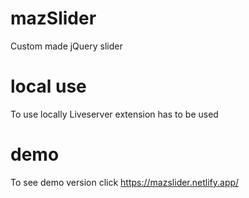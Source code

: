 # mazSlider

Custom made jQuery slider

# local use

To use locally Liveserver extension has to be used

# demo

To see demo version click https://mazslider.netlify.app/
